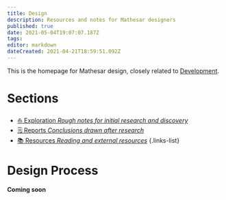 ```yaml
---
title: Design
description: Resources and notes for Mathesar designers
published: true
date: 2021-05-04T19:07:07.187Z
tags: 
editor: markdown
dateCreated: 2021-04-21T18:59:51.092Z
---
```


This is the homepage for Mathesar design, closely related to [Development](/development).

# Sections
- [:sailboat: Exploration *Rough notes for initial research and discovery*](/design/exploration)
- [:spiral_notepad: Reports *Conclusions drawn after research*](/design/reports)
- [:books: Resources *Reading and external resources*](/design/resources)
{.links-list}

# Design Process
**Coming soon**
